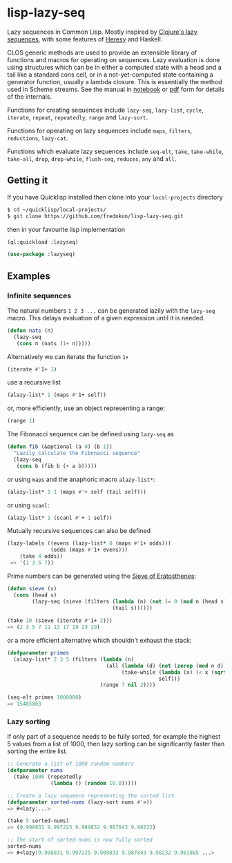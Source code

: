 # lisp-lazy-seq

Lazy sequences in Common Lisp. Mostly inspired by 
[Clojure's lazy sequences](http://clojure-doc.org/articles/language/laziness.html), with 
some features of [Heresy](http://cl-heresy.sourceforge.net/Heresy.htm) and Haskell.

CLOS generic methods are used to provide an extensible
library of functions and macros for operating on sequences. Lazy
evaluation is done using structures which can be in either a computed
state with a head and a tail like a standard cons cell, or in a
not-yet-computed state containing a generator function, usually a
lambda closure. This is essentially the method used in Scheme streams.
See the manual in [notebook](lisp-lazy-seq.ipynb) or
[pdf](lisp-lazy-seq.pdf) form for details of the internals. 

Functions for creating sequences include `lazy-seq`, `lazy-list`,
`cycle`, `iterate`, `repeat`, `repeatedly`, `range` and `lazy-sort`. 

Functions for operating on lazy sequences include `maps`, `filters`,
`reductions`, `lazy-cat`.

Functions which evaluate lazy sequences include `seq-elt`, `take`, `take-while`, 
`take-all`, `drop`, `drop-while`, `flush-seq`, `reduces`, `any` and `all`.

## Getting it

If you have Quicklisp installed then clone into your `local-projects`
directory

```bash
$ cd ~/quicklisp/local-projects/
$ git clone https://github.com/fredokun/lisp-lazy-seq.git 
```

then in your favourite lisp implementation

```lisp
(ql:quickload :lazyseq)

(use-package :lazyseq)
```

## Examples

### Infinite sequences

The natural numbers `1 2 3 ...` can be generated lazily with 
the `lazy-seq` macro. This delays evaluation of a given expression
until it is needed.

```lisp
(defun nats (n)
  (lazy-seq
   (cons n (nats (1+ n)))))
```

Alternatively we can iterate the function `1+`

```lisp
(iterate #'1+ 1)
```

use a recursive list

```lisp
(alazy-list* 1 (maps #'1+ self))
```

or, more efficiently, use an object representing a range:

```lisp
(range 1)
```

The Fibonacci sequence can be defined using `lazy-seq` as

```lisp
(defun fib (&optional (a 0) (b 1))
  "Lazily calculate the Fibonacci sequence"
  (lazy-seq
   (cons b (fib b (+ a b)))))
```

or using `maps` and the anaphoric macro `alazy-list*`:

```lisp
(alazy-list* 1 1 (maps #'+ self (tail self)))
```

or using `scanl`:

```lisp
(alazy-list* 1 (scanl #'+ 1 self))
```

Mutually recursive sequences can also be defined

```lisp
(lazy-labels ((evens (lazy-list* 0 (maps #'1+ odds)))
              (odds (maps #'1+ evens)))
    (take 4 odds))
 => '(1 3 5 7))
```

Prime numbers can be generated using the [Sieve of Eratosthenes](https://en.wikipedia.org/wiki/Sieve_of_Eratosthenes):

```lisp
(defun sieve (s)
  (cons (head s)
        (lazy-seq (sieve (filters (lambda (n) (not (= 0 (mod n (head s)))))
                                  (tail s))))))
                                  
(take 10 (sieve (iterate #'1+ 2)))
=> (2 3 5 7 11 13 17 19 23 29)
```

or a more efficient alternative which shouldn't exhaust the stack:

```lisp
(defparameter primes
  (alazy-list* 2 3 5 (filters (lambda (n)
                                (all (lambda (d) (not (zerop (mod n d))))
                                     (take-while (lambda (x) (< x (sqrt (1+ n))))
                                                 self)))
                              (range 7 nil 2))))

(seq-elt primes 1000000)
=> 15485863
```

### Lazy sorting

If only part of a sequence needs to be fully sorted, for example
the highest 5 values from a list of 1000, then lazy sorting can
be significantly faster than sorting the entire list.

```lisp
;; Generate a list of 1000 random numbers
(defparameter nums
  (take 1000 (repeatedly
              (lambda () (random 10.0)))))

;; Create a lazy sequence representing the sorted list
(defparameter sorted-nums (lazy-sort nums #'>))
=> #<lazy:...>

(take 5 sorted-nums)
=> (9.998831 9.997225 9.989832 9.987843 9.98232)

;; The start of sorted-nums is now fully sorted
sorted-nums
=> #<lazy:9.998831 9.997225 9.989832 9.987843 9.98232 9.961885 ...>
```

